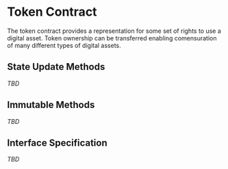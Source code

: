 <!---
Licensed under Creative Commons Attribution 4.0 International License
https://creativecommons.org/licenses/by/4.0/
--->

# Token Contract #

The token contract provides a representation for some set of rights to use a digital asset. Token ownership can be transferred enabling comensuration of many different types of digital assets.

## State Update Methods ##

*TBD*

## Immutable Methods ##

*TBD*

## Interface Specification ##

*TBD*
